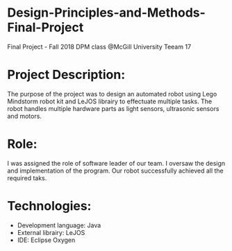 # Design-Principles-and-Methods-Final-Project
Final Project - Fall 2018 DPM class @McGill University
Teeam 17

# Project Description:
  The purpose of the project was to design an automated robot using Lego Mindstorm robot kit and 
  LeJOS librairy to effectuate multiple tasks. The robot handles multiple hardware parts as light
  sensors, ultrasonic sensors and motors.
  
# Role:
  I was assigned the role of software leader of our team. I oversaw the design and implementation
  of the program. Our robot successfully achieved all the required taks. 
  
# Technologies:
<ul>
  <li>Development language: Java </li>
  <li>External librairy: LeJOS</li>
  <li>IDE: Eclipse Oxygen</li>
</ul>
  
  
  
